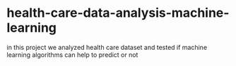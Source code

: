 # health-care-data-analysis-machine-learning
in this project we analyzed health care dataset and tested if machine learning algorithms can help to predict or not
